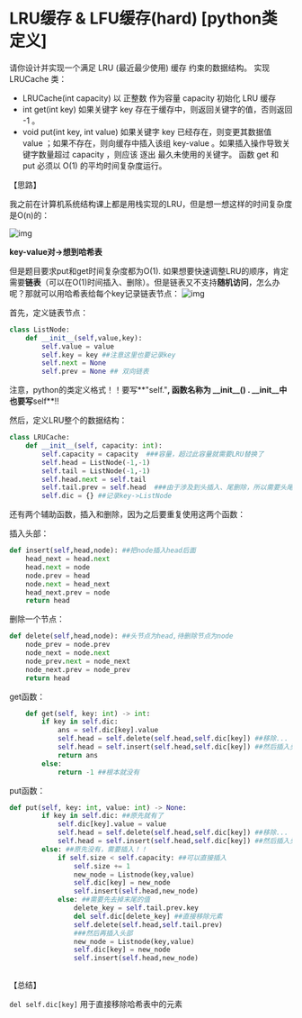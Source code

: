 # LRU缓存 & LFU缓存(hard)  [python类定义]

请你设计并实现一个满足  LRU (最近最少使用) 缓存 约束的数据结构。
实现 LRUCache 类：

- LRUCache(int capacity) 以 正整数 作为容量 capacity 初始化 LRU 缓存
- int get(int key) 如果关键字 key 存在于缓存中，则返回关键字的值，否则返回 -1 。
- void put(int key, int value) 如果关键字 key 已经存在，则变更其数据值 value ；如果不存在，则向缓存中插入该组 key-value 。如果插入操作导致关键字数量超过 capacity ，则应该 逐出 最久未使用的关键字。
  函数 get 和 put 必须以 O(1) 的平均时间复杂度运行。



【思路】

我之前在计算机系统结构课上都是用栈实现的LRU，但是想一想这样的时间复杂度是O(n)的：

![img](https://pic2.zhimg.com/80/v2-93c4187b6f50544389c61057f530ed3e_1440w.png)



**key-value对->想到哈希表**

但是题目要求put和get时间复杂度都为O(1). 如果想要快速调整LRU的顺序，肯定需要**链表**（可以在O(1)时间插入、删除）。但是链表又不支持**随机访问**，怎么办呢？那就可以用哈希表给每个key记录链表节点：
  ![img](https://pic2.zhimg.com/80/v2-61dcf813c8f586895ac9c40789d68c77_1440w.png)


  首先，定义链表节点：

```python
class ListNode:
    def __init__(self,value,key):
        self.value = value
        self.key = key ##注意这里也要记录key
        self.next = None
        self.prev = None ## 双向链表
```

注意，python的类定义格式！！要写**"self."**, 函数名称为 \_\_init\_\_() . \__init__中也要写**self**!! 

然后，定义LRU整个的数据结构：

```python
class LRUCache:
    def __init__(self, capacity: int):
        self.capacity = capacity  ###容量，超过此容量就需要LRU替换了
        self.head = ListNode(-1,-1)
        self.tail = ListNode(-1,-1) 
        self.head.next = self.tail
        self.tail.prev = self.head  ###由于涉及到头插入、尾删除，所以需要头尾哨兵
        self.dic = {} ##记录key->ListNode
```

 还有两个辅助函数，插入和删除，因为之后要重复使用这两个函数：

插入头部：

```python
def insert(self,head,node): ##把node插入head后面
    head_next = head.next
    head.next = node
    node.prev = head
    node.next = head_next
    head_next.prev = node
    return head
```

删除一个节点：

```python
def delete(self,head,node): ##头节点为head,待删除节点为node
    node_prev = node.prev
    node_next = node.next
    node_prev.next = node_next
    node_next.prev = node_prev
    return head
```

get函数：

```python
    def get(self, key: int) -> int:
        if key in self.dic:
            ans = self.dic[key].value
            self.head = self.delete(self.head,self.dic[key]) ##移除...
            self.head = self.insert(self.head,self.dic[key]) ##然后插入头部
            return ans
        else:
            return -1 ##根本就没有
```



put函数：

```python
def put(self, key: int, value: int) -> None:
        if key in self.dic: ##原先就有了
            self.dic[key].value = value
            self.head = self.delete(self.head,self.dic[key]) ##移除...
            self.head = self.insert(self.head,self.dic[key]) ##然后插入头部
        else: ##原先没有，需要插入！！
            if self.size < self.capacity: ##可以直接插入
                self.size += 1
                new_node = Listnode(key,value)
                self.dic[key] = new_node
                self.insert(self.head,new_node)
            else: ##需要先去掉末尾的值
                delete_key = self.tail.prev.key
                del self.dic[delete_key] ##直接移除元素
                self.delete(self.head,self.tail.prev)
                ###然后再插入头部
                new_node = Listnode(key,value)
                self.dic[key] = new_node
                self.insert(self.head,new_node)
                
```



【总结】

`del self.dic[key]` 用于直接移除哈希表中的元素

